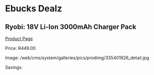 
# Ebucks Dealz
## Ryobi: 18V Li-Ion 3000mAh Charger Pack
[Product Page](https://www.ebucks.com/web/shop/productSelected.do?prodId=335401926&catId=370101825)

Price: R449.00

Image: /web/cms/system/galleries/pics/prodimg/335401926_detail.jpg

Savings: 


	